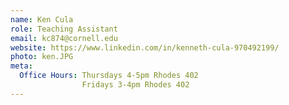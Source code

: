 ```yaml
---
name: Ken Cula
role: Teaching Assistant
email: kc874@cornell.edu
website: https://www.linkedin.com/in/kenneth-cula-970492199/
photo: ken.JPG
meta:
  Office Hours: Thursdays 4-5pm Rhodes 402
                Fridays 3-4pm Rhodes 402
---
```

